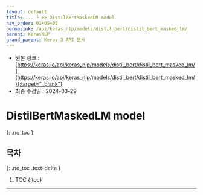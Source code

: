 ```yaml
---
layout: default
title: ... └ e> DistilBertMaskedLM model
nav_order: 01+05+05
permalink: /api/keras_nlp/models/distil_bert/distil_bert_masked_lm/
parent: KerasNLP
grand_parent: Keras 3 API 문서
---
```


* 원본 링크 : [https://keras.io/api/keras_nlp/models/distil_bert/distil_bert_masked_lm/](https://keras.io/api/keras_nlp/models/distil_bert/distil_bert_masked_lm/){:target="_blank"}
* 최종 수정일 : 2024-03-29

# DistilBertMaskedLM model
{: .no_toc }

## 목차
{: .no_toc .text-delta }

1. TOC
{:toc}

---
